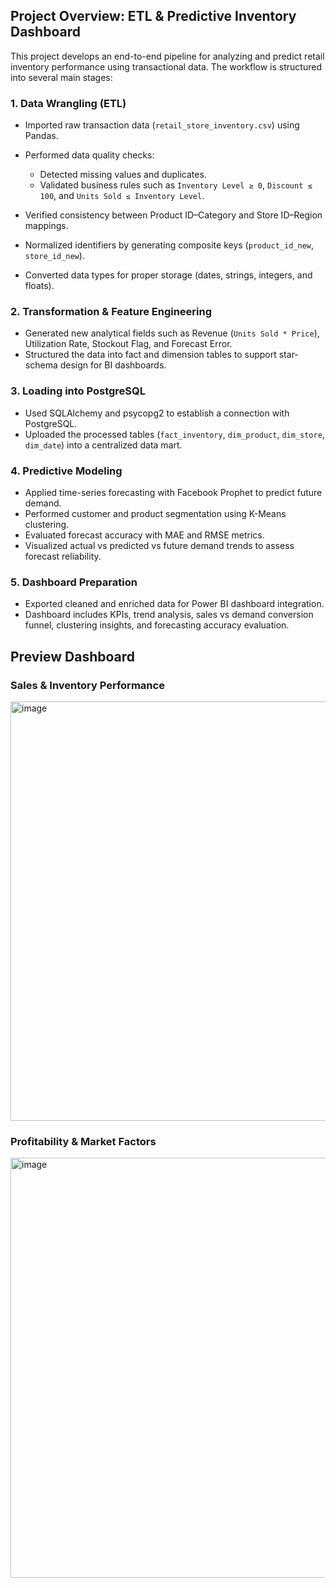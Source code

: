 ## Project Overview: ETL & Predictive Inventory Dashboard

This project develops an end-to-end pipeline for analyzing and predict retail inventory performance using transactional data. The workflow is structured into several main stages:

### 1. Data Wrangling (ETL)

* Imported raw transaction data (`retail_store_inventory.csv`) using Pandas.
* Performed data quality checks:

  * Detected missing values and duplicates.
  * Validated business rules such as `Inventory Level ≥ 0`, `Discount ≤ 100`, and `Units Sold ≤ Inventory Level`.
* Verified consistency between Product ID–Category and Store ID–Region mappings.
* Normalized identifiers by generating composite keys (`product_id_new`, `store_id_new`).
* Converted data types for proper storage (dates, strings, integers, and floats).

### 2. Transformation & Feature Engineering

* Generated new analytical fields such as Revenue (`Units Sold * Price`), Utilization Rate, Stockout Flag, and Forecast Error.
* Structured the data into fact and dimension tables to support star-schema design for BI dashboards.

### 3. Loading into PostgreSQL

* Used SQLAlchemy and psycopg2 to establish a connection with PostgreSQL.
* Uploaded the processed tables (`fact_inventory`, `dim_product`, `dim_store`, `dim_date`) into a centralized data mart.

### 4. Predictive Modeling

* Applied time-series forecasting with Facebook Prophet to predict future demand.
* Performed customer and product segmentation using K-Means clustering.
* Evaluated forecast accuracy with MAE and RMSE metrics.
* Visualized actual vs predicted vs future demand trends to assess forecast reliability.

### 5. Dashboard Preparation

* Exported cleaned and enriched data for Power BI dashboard integration.
* Dashboard includes KPIs, trend analysis, sales vs demand conversion funnel, clustering insights, and forecasting accuracy evaluation.

## Preview Dashboard

### Sales & Inventory Performance

<img width="1188" height="671" alt="image" src="https://github.com/user-attachments/assets/083c466c-189b-4dc2-89fb-16c42548ce15" />

### Profitability & Market Factors

<img width="1190" height="672" alt="image" src="https://github.com/user-attachments/assets/1aef83bd-66d3-4bfa-afc7-36aa4f0fa162" />

